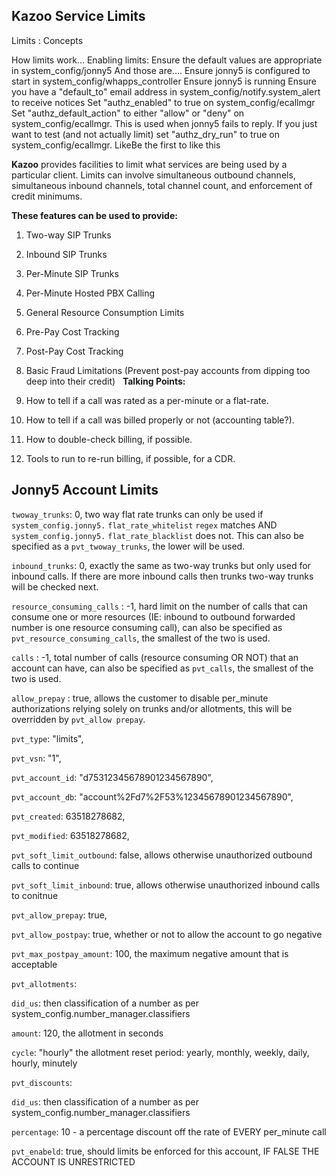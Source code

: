 ## Kazoo Service Limits

Limits : Concepts

How limits work...
Enabling limits:
Ensure the default values are appropriate in system_config/jonny5
And those are....
Ensure jonny5 is configured to start in system_config/whapps_controller
Ensure jonny5 is running
Ensure you have a "default_to" email address in system_config/notify.system_alert to receive notices
Set "authz_enabled" to true on system_config/ecallmgr
Set "authz_default_action" to either "allow" or "deny" on system_config/ecallmgr.  This is used when jonny5 fails to reply.
If you just want to test (and not actually limit) set "authz_dry_run" to true on system_config/ecallmgr.
LikeBe the first to like this



**Kazoo** provides facilities to limit what services are being used by a particular client. Limits can involve simultaneous outbound channels, simultaneous inbound channels, total channel count, and enforcement of credit minimums.

**These features can be used to provide:**

1. Two-way SIP Trunks
2. Inbound SIP Trunks
3. Per-Minute SIP Trunks
4. Per-Minute Hosted PBX Calling
5. General Resource Consumption Limits
6. Pre-Pay Cost Tracking
7. Post-Pay Cost Tracking
8. Basic Fraud Limitations (Prevent post-pay accounts from dipping
 too deep into their credit)
 
**Talking Points:**

1. How to tell if a call was rated as a per-minute or a flat-rate.
2. How to tell if a call was billed properly or not (accounting table?).
3. How to double-check billing, if possible.
4. Tools to run to re-run billing, if possible, for a CDR.
 


## Jonny5 Account Limits

`twoway_trunks`: 0, two way flat rate trunks can only be used if `system_config.jonny5.` `flat_rate_whitelist` `regex` matches AND `system_config.jonny5.` `flat_rate_blacklist` does not. This can also be specified as a `pvt_twoway_trunks`, the lower will be used.  

`inbound_trunks`: 0, exactly the same as two-way trunks but only used for inbound calls. If there are more inbound calls then trunks two-way trunks will be checked next.

`resource_consuming_calls` : -1, hard limit on the number of calls that can consume one or more resources (IE: inbound to outbound forwarded number is one resource consuming call), can also be specified as `pvt_resource_consuming_calls`, the smallest of the two is used.

`calls` : -1, total number of calls (resource consuming OR NOT) that an account can have, can also be specified as `pvt_calls`, the smallest of the two is used.

`allow_prepay` : true, allows the customer to disable per_minute authorizations relying solely on trunks and/or allotments, this will be overridden by `pvt_allow prepay`.

`pvt_type`: "limits",

`pvt_vsn`: "1",

`pvt_account_id`: "d75312345678901234567890",

`pvt_account_db`: "account%2Fd7%2F53%12345678901234567890",

`pvt_created`: 63518278682,

`pvt_modified`: 63518278682,

`pvt_soft_limit_outbound`: false, allows otherwise unauthorized outbound calls to continue

`pvt_soft_limit_inbound`: true, allows otherwise unauthorized inbound calls to conitnue

`pvt_allow_prepay`: true,

`pvt_allow_postpay`: true, whether or not to allow the account to go negative

`pvt_max_postpay_amount`: 100, the maximum negative amount that is acceptable

`pvt_allotments`:

`did_us`: then classification of a number as per system_config.number_manager.classifiers

`amount`: 120, the allotment in seconds

`cycle`: "hourly" the allotment reset period: yearly, monthly, weekly, daily, hourly, minutely

`pvt_discounts`:

`did_us`:  then classification of a number as per system_config.number_manager.classifiers

`percentage`: 10 - a percentage discount off the rate of EVERY per_minute call

`pvt_enabeld`: true,  should limits be enforced for this account, IF FALSE THE ACCOUNT IS UNRESTRICTED
